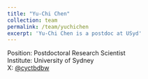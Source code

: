 ```yaml
---
title: "Yu-Chi Chen"
collection: team
permalink: /team/yuchichen
excerpt: 'Yu-Chi Chen is a postdoc at USyd'
---
```


Position: Postdoctoral Research Scientist<br/>
Institute: University of Sydney<br/>
X: [@cyctbdbw](https://twitter.com/cyctbdbw)
